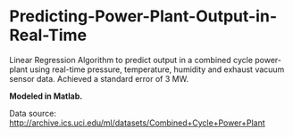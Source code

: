 # Predicting-Power-Plant-Output-in-Real-Time
Linear Regression Algorithm to predict output in a combined cycle power-plant using real-time pressure, temperature, humidity and exhaust vacuum sensor data. Achieved a standard error of 3 MW. 

**Modeled in Matlab.**

Data source: http://archive.ics.uci.edu/ml/datasets/Combined+Cycle+Power+Plant
